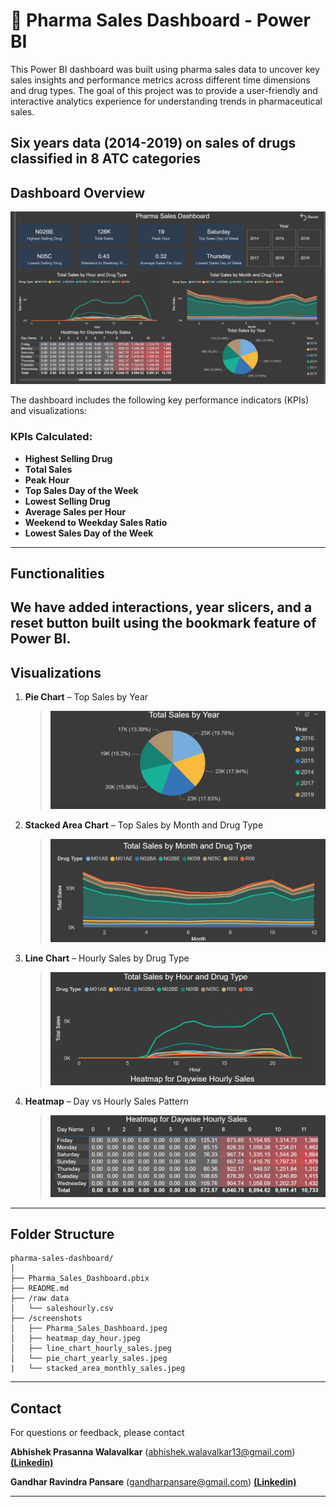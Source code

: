 # 💊 Pharma Sales Dashboard - Power BI

This Power BI dashboard was built using pharma sales data to uncover key sales insights and performance metrics across different time dimensions and drug types. The goal of this project was to provide a user-friendly and interactive analytics experience for understanding trends in pharmaceutical sales.

Six years data (2014-2019) on sales of drugs classified in 8 ATC categories
---

## Dashboard Overview

 ![Screenshot: Dashboard](./screenshots/Pharma_Sales_Dashboard.jpeg)

The dashboard includes the following key performance indicators (KPIs) and visualizations:

### KPIs Calculated:
- **Highest Selling Drug**
- **Total Sales**
- **Peak Hour**
- **Top Sales Day of the Week**
- **Lowest Selling Drug**
- **Average Sales per Hour**
- **Weekend to Weekday Sales Ratio**
- **Lowest Sales Day of the Week**

---

## Functionalities

We have added interactions, year slicers, and a reset button built using the bookmark feature of Power BI.
---

## Visualizations

1. **Pie Chart** – Top Sales by Year  
   > ![Screenshot: Pie Chart](./screenshots/pie_chart_yearly_sales.jpeg)

2. **Stacked Area Chart** – Top Sales by Month and Drug Type  
   > ![Screenshot: Stacked Area Chart](./screenshots/stacked_area_monthly_sales.jpeg)

3. **Line Chart** – Hourly Sales by Drug Type  
   > ![Screenshot: Line Chart](./screenshots/line_chart_hourly_sales.jpeg)

4. **Heatmap** – Day vs Hourly Sales Pattern  
   > ![Screenshot: Heatmap](./screenshots/heatmap_day_hour.jpeg)

---

## Folder Structure

```
pharma-sales-dashboard/
│
├── Pharma_Sales_Dashboard.pbix
├── README.md
├── /raw data
│   └── saleshourly.csv
├── /screenshots
│   ├── Pharma_Sales_Dashboard.jpeg
│   ├── heatmap_day_hour.jpeg
│   ├── line_chart_hourly_sales.jpeg
│   └── pie_chart_yearly_sales.jpeg
|   └── stacked_area_monthly_sales.jpeg
```

---

## Contact

For questions or feedback, please contact 

**Abhishek Prasanna Walavalkar** (abhishek.walavalkar13@gmail.com)  [**(Linkedin)**](https://www.linkedin.com/in/abhishek-walavalkar-777130147/)

**Gandhar Ravindra Pansare** (gandharpansare@gmail.com)  [**(Linkedin)**](https://www.linkedin.com/in/gandharpansare/)

---
